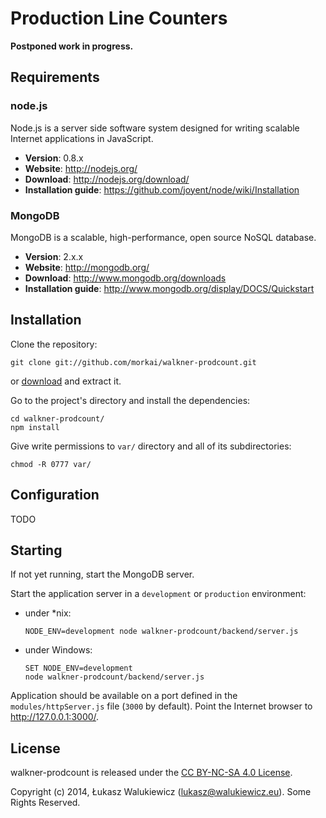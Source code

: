 # Production Line Counters

__Postponed work in progress.__

## Requirements

### node.js

Node.js is a server side software system designed for writing scalable
Internet applications in JavaScript.

  * __Version__: 0.8.x
  * __Website__: http://nodejs.org/
  * __Download__: http://nodejs.org/download/
  * __Installation guide__: https://github.com/joyent/node/wiki/Installation

### MongoDB

MongoDB is a scalable, high-performance, open source NoSQL database.

  * __Version__: 2.x.x
  * __Website__: http://mongodb.org/
  * __Download__: http://www.mongodb.org/downloads
  * __Installation guide__: http://www.mongodb.org/display/DOCS/Quickstart

## Installation

Clone the repository:

```
git clone git://github.com/morkai/walkner-prodcount.git
```

or [download](https://github.com/morkai/walkner-prodcount/zipball/master)
and extract it.

Go to the project's directory and install the dependencies:

```
cd walkner-prodcount/
npm install
```

Give write permissions to `var/` directory and all of its subdirectories:

```
chmod -R 0777 var/
```

## Configuration

TODO

## Starting

If not yet running, start the MongoDB server.

Start the application server in a `development` or `production` environment:

  * under *nix:

    ```
    NODE_ENV=development node walkner-prodcount/backend/server.js
    ```

  * under Windows:

    ```
    SET NODE_ENV=development
    node walkner-prodcount/backend/server.js
    ```

Application should be available on a port defined in the `modules/httpServer.js`
file (`3000` by default). Point the Internet browser to http://127.0.0.1:3000/.

## License

walkner-prodcount is released under the [CC BY-NC-SA 4.0 License](https://github.com/morkai/walkner-prodcount/blob/master/license.md).

Copyright (c) 2014, Łukasz Walukiewicz (lukasz@walukiewicz.eu). Some Rights Reserved.
